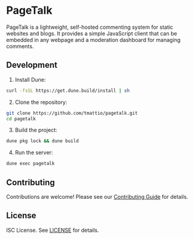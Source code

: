# PageTalk

PageTalk is a lightweight, self-hosted commenting system for static websites and blogs. It provides a simple JavaScript client that can be embedded in any webpage and a moderation dashboard for managing comments.

## Development

1. Install Dune:
```bash
curl -fsSL https://get.dune.build/install | sh
```

2. Clone the repository:
```bash
git clone https://github.com/tmattio/pagetalk.git
cd pagetalk
```

3. Build the project:
```bash
dune pkg lock && dune build
```

4. Run the server:
```bash
dune exec pagetalk
```

## Contributing

Contributions are welcome! Please see our [Contributing Guide](CONTRIBUTING.md) for details.

## License

ISC License. See [LICENSE](LICENSE) for details.
